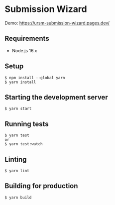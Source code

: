 # Submission Wizard

Demo: https://ursm-submission-wizard.pages.dev/

## Requirements

- Node.js 16.x

## Setup

```
$ npm install --global yarn
$ yarn install
```

## Starting the development server

```
$ yarn start
```

## Running tests

```
$ yarn test
or
$ yarn test:watch
```

## Linting

```
$ yarn lint
```

## Building for production

```
$ yarn build
```
